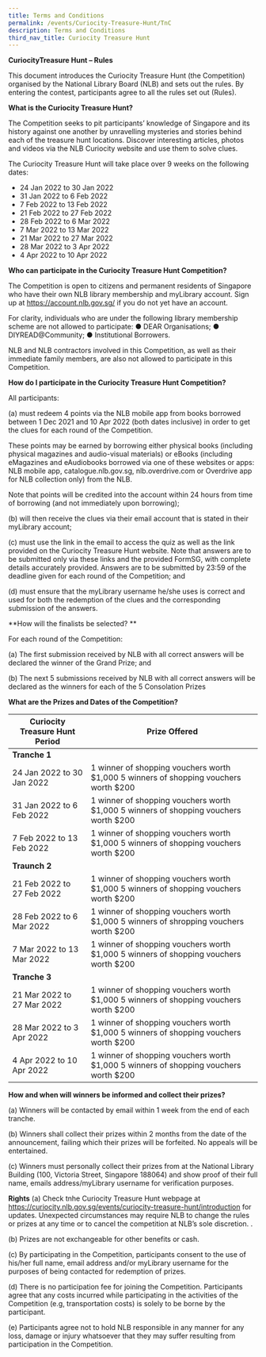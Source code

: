 ```yaml
---
title: Terms and Conditions
permalink: /events/Curiocity-Treasure-Hunt/TnC
description: Terms and Conditions
third_nav_title: Curiocity Treasure Hunt
---
```

**CuriocityTreasure Hunt  – Rules**

This document introduces the Curiocity Treasure Hunt (the Competition) organised by the National Library Board (NLB) and sets out the rules.  By entering the contest, participants agree to all the rules set out (Rules).  

**What is the Curiocity Treasure Hunt?**

The Competition seeks to pit participants’ knowledge of Singapore and its history against one another by unravelling mysteries and stories behind each of the treasure hunt locations. Discover interesting articles, photos and videos via the NLB Curiocity website and use them to solve clues.

The Curiocity Treasure Hunt will take place over 9 weeks on the following dates:

* 24 Jan 2022 to 30 Jan 2022 
* 31 Jan 2022 to 6 Feb 2022 
* 7 Feb 2022 to 13 Feb 2022 
* 21 Feb 2022 to 27 Feb 2022 
* 28 Feb 2022 to 6 Mar 2022
* 7 Mar 2022 to 13 Mar 2022
* 21 Mar 2022 to 27 Mar 2022 
* 28 Mar 2022 to 3 Apr 2022
* 4 Apr 2022 to 10 Apr 2022


**Who can participate in the Curiocity Treasure Hunt Competition?**

The Competition is open to citizens and permanent residents of Singapore who have their own NLB library membership and myLibrary account. Sign up at https://account.nlb.gov.sg/ if you do not yet have an account.  


For clarity, individuals who are under the following library membership scheme are not allowed to participate:
●	DEAR Organisations;
●	DIYREAD@Community;
●	Institutional Borrowers.

NLB and NLB contractors involved in this Competition, as well as their immediate family members, are also not allowed to participate in this Competition.



**How do I participate in the Curiocity Treasure Hunt Competition?**

All participants:

(a)	must redeem 4 points via the NLB mobile app from books borrowed between 1 Dec 2021 and 10 Apr 2022 (both dates inclusive) in order to get the clues for each round of the Competition. 

These points may be earned by borrowing either physical books (including physical magazines and audio-visual materials) or eBooks (including eMagazines and eAudiobooks borrowed via one of these websites or apps: NLB mobile app, catalogue.nlb.gov.sg, nlb.overdrive.com or Overdrive app for NLB collection only) from the NLB. 

Note that points will be credited into the account within 24 hours from time of borrowing (and not immediately upon borrowing);  


(b)	will then receive the clues via their email account that is stated in their myLibrary account;

(c)	must use the link in the email to access the quiz as well as the link provided on the Curiocity Treasure Hunt website. Note that answers are to be submitted only via these links and the provided FormSG, with complete details accurately provided. Answers are to be submitted by 23:59 of the deadline given for each round of the Competition; and

(d)	must ensure that the myLibrary username he/she uses is correct and used for both the redemption of the clues and the corresponding submission of the answers.



**How will the finalists be selected? **

For each round of the Competition:

(a)	The first submission received by NLB with all correct answers will be declared the winner of the Grand Prize; and

(b)	The next 5 submissions received by NLB with all correct answers will be declared as the winners for each of the 5 Consolation Prizes


**What are the Prizes and Dates of the Competition?**

 

| **Curiocity Treasure Hunt Period** | **Prize Offered**                                            |
| ---------------------------------- | ------------------------------------------------------------ |
| **Tranche 1**                      |                                                              |
| 24 Jan 2022 to 30 Jan 2022         | 1 winner of shopping vouchers worth  $1,000   5 winners of shopping vouchers worth  $200 |
| 31 Jan 2022 to 6 Feb 2022          | 1 winner of shopping vouchers worth  $1,000   5 winners of shopping vouchers worth  $200 |
| 7 Feb 2022 to 13 Feb 2022          | 1 winner of shopping vouchers worth  $1,000   5 winners of shopping vouchers worth  $200 |
| **Traunch 2**                      |                                                              |
| 21 Feb 2022 to 27 Feb 2022         | 1 winner of shopping vouchers worth  $1,000   5 winners of shopping vouchers worth  $200 |
| 28 Feb 2022 to 6 Mar 2022          | 1 winner of shopping vouchers worth  $1,000   5 winners of shropping vouchers worth  $200 |
| 7 Mar 2022 to 13 Mar 2022          | 1 winner of shopping vouchers worth  $1,000   5 winners of shopping vouchers worth  $200 |
| **Tranche 3**                      |                                                              |
| 21 Mar 2022 to 27 Mar 2022         | 1 winner of shopping vouchers worth  $1,000   5 winners of shopping vouchers worth  $200 |
| 28 Mar 2022 to 3 Apr 2022          | 1 winner of shopping vouchers worth  $1,000   5 winners of shopping vouchers worth  $200 |
| 4 Apr 2022 to 10 Apr 2022          | 1 winner of shopping vouchers worth  $1,000   5 winners of shopping vouchers worth  $200 |

 


**How and when will winners be informed and collect their prizes?**

(a)	Winners will be contacted by email within 1 week from the end of each tranche. 

(b)	Winners shall collect their prizes within 2 months from the date of the announcement, failing which their prizes will be forfeited. No appeals will be entertained. 

(c)	Winners must personally collect their prizes from at the National Library Building (100, Victoria Street, Singapore 188064) and show proof of their full name, emails address/myLibrary username for verification purposes.


**Rights** 
(a)	Check tnhe Curiocity Treasure Hunt webpage at https://curiocity.nlb.gov.sg/events/curiocity-treasure-hunt/introduction for updates. Unexpected circumstances may require NLB to change the rules or prizes at any time or to cancel the competition at NLB’s sole discretion.     . 

(b)	Prizes are not exchangeable for other benefits or cash. 

(c)	By participating in the Competition, participants consent to the use of his/her full name, email address and/or myLibrary username for the purposes of being  contacted for redemption of prizes. 

(d)	There is no participation fee for joining the Competition. Participants agree that any costs incurred while participating in the activities of the Competition (e.g, transportation costs) is solely to be borne by the participant.

(e)	Participants agree not to hold NLB responsible in any manner for any loss, damage or injury whatsoever that they may suffer resulting from participation in the Competition.